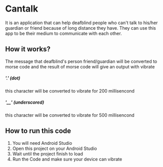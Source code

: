 # Cantalk
It is an application that can help deafblind people who can't talk to his/her guardian or friend because of long distance they have. They can use this app to be their medium to communicate with each other.

## How it works?
The message that deafblind's person friend/guardian will be converted to morse code and the result of morse code will give an output with vibrate

##### '.' (dot)
this character will be converted to vibrate for 200 millisencond
##### '__' (underscored)
this character will be converted to vibrate for 500 millisencond

## How to run this code

1. You will need Android Studio
2. Open this project on your Android Studio
3. Wait until the project finish to load
4. Run the Code and make sure your device can vibrate
